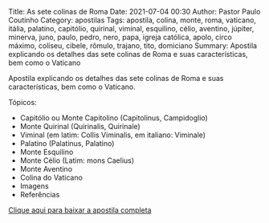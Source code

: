 Title: As sete colinas de Roma
Date: 2021-07-04 00:30
Author: Pastor Paulo Coutinho
Category: apostilas
Tags: apostila, colina, monte, roma, vaticano, itália, palatino, capitólio, quirinal, viminal, esquilino, célio, aventino, júpiter, minerva, juno, paulo, pedro, nero, papa, igreja católica, apolo, circo máximo, coliseu, cibele, rômulo, trajano, tito, domiciano
Summary: Apostila explicando os detalhes das sete colinas de Roma e suas características, bem como o Vaticano

Apostila explicando os detalhes das sete colinas de Roma e suas características, bem como o Vaticano.

Tópicos:

- Capitólio ou Monte Capitolino (Capitolinus, Campidoglio)
- Monte Quirinal (Quirinalis, Quirinale)
- Viminal (em latim: Collis Viminalis, em italiano: Viminale)
- Palatino (Palatinus, Palatino)
- Monte Esquilino
- Monte Célio (Latim: mons Caelius)
- Monte Aventino
- Colina do Vaticano
- Imagens
- Referências


[Clique aqui para baixar a apostila completa](https://www.dropbox.com/s/7rerituc7yg4jat/As%20sete%20colinas%20de%20Roma.pdf?dl=1)